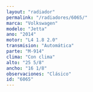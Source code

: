 ```yaml
---
layout: "radiador"
permalink: "/radiadores/6065/"
marca: "Volkswagen"
modelo: "Jetta"
ano: "2014"
motor: "L4 1.8 2.0"
transmision: "Automática"
parte: "M-914"
clima: "Con clima"
alto: "25 5/8"
ancho: "16 1/8"
observaciones: "Clásico"
id: "6065"
---
```


